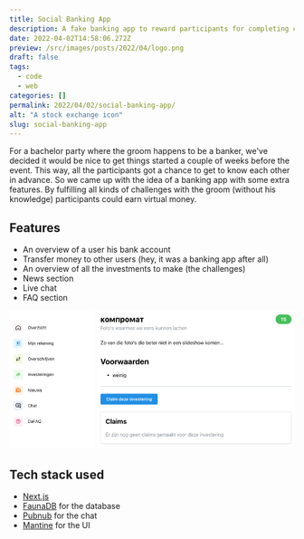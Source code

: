 ```yaml
---
title: Social Banking App
description: A fake banking app to reward participants for completing challenges.
date: 2022-04-02T14:58:06.272Z
preview: /src/images/posts/2022/04/logo.png
draft: false
tags:
  - code
  - web
categories: []
permalink: 2022/04/02/social-banking-app/
alt: "A stock exchange icon"
slug: social-banking-app
---
```


For a bachelor party where the groom happens to be a banker, we've decided it would be nice to get things started a couple of weeks before the event. This way, all the participants got a chance to get to know each other in advance. So we came up with the idea of a banking app with some extra features. By fulfilling all kinds of challenges with the groom (without his knowledge) participants could earn virtual money.

## Features

- An overview of a user his bank account
- Transfer money to other users (hey, it was a banking app after all)
- An overview of all the investments to make (the challenges)
- News section
- Live chat
- FAQ section

![Screenshot of an investment](/src/images/posts/2022/04/kompromat.png)

## Tech stack used

- [Next.js](https://nextjs.org/)
- [FaunaDB](https://fauna.com/) for the database
- [Pubnub](https://www.pubnub.com/) for the chat
- [Mantine](https://mantine.dev/) for the UI
